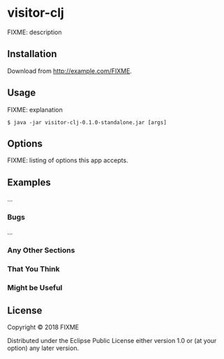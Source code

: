 # visitor-clj

FIXME: description

## Installation

Download from http://example.com/FIXME.

## Usage

FIXME: explanation

    $ java -jar visitor-clj-0.1.0-standalone.jar [args]

## Options

FIXME: listing of options this app accepts.

## Examples

...

### Bugs

...

### Any Other Sections
### That You Think
### Might be Useful

## License

Copyright © 2018 FIXME

Distributed under the Eclipse Public License either version 1.0 or (at
your option) any later version.
